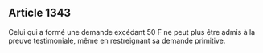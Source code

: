 Article 1343
----
Celui qui a formé une demande excédant 50 F ne peut plus être admis à la preuve
testimoniale, même en restreignant sa demande primitive.
